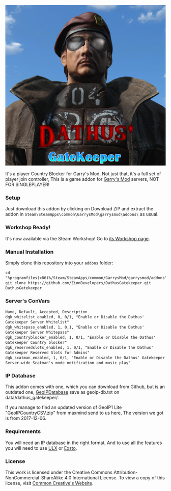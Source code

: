 ![Logo](https://raw.githubusercontent.com/ZionDevelopers/DathusGatekeeper/master/logo.png)

It's a player Country Blocker for Garry's Mod,
Not just that, it's a full set of player join controller,
This is a game addon for [Garry's Mod][] servers, NOT FOR SINGLEPLAYER!

### Setup

Just download this addon by clicking on Download ZIP and extract the addon in ````Steam\SteamApps\common\GarrysMod\garrysmod\addons\```` as usual.

### Workshop Ready!

It's now available via the Steam Workshop! Go to [its Workshop page][workshop].

### Manual Installation

Simply clone this repository into your `addons` folder:

    cd "%programfiles(x86)%/Steam/SteamApps/common/GarrysMod/garrysmod/addons"
    git clone https://github.com/ZionDevelopers/DathusGatekeeper.git DathusGatekeeper


### Server's ConVars
```
Name, Default, Accepted, Description
dgk_whitelist_enabled, 0, 0/1, "Enable or Disable the Dathus' Gatekeeper Server Whitelist"
dgk_whitepass_enabled, 1, 0,1, "Enable or Disable the Dathus' Gatekeeper Server Whitepass"
dgk_countryblocker_enabled, 1, 0/1, "Enable or Disable the Dathus' Gatekeeper Country blocker"
dgk_reservedslots_enabled, 1, 0/1, "Enable or Disable the Dathus' Gatekeeper Reserved Slots for Admins"
dgk_scatman_enabled, 1, 0/1, "Enable or Disable the Dathus' Gatekeeper Server-wide Scatman's mode notification and music play"
```

### IP Database
This addon comes with one, which you can download from Github, but is an outdated one, [GeoIPDatabase][] save as geoip-db.txt on data/dathus_gatekeeper/.

If you manage to find an updated version of GeoIP1 Lite "GeoIPCountryCSV.zip" from maxmind send to us here, The version we got is from 2017-12-06.

### Requirements
You will need an IP database in the right format, And to use all the features you will need to use [ULX][] or [Exsto][].

### License

This work is licensed under the Creative Commons Attribution-NonCommercial-ShareAlike 4.0 International License.
To view a copy of this license, visit [Common Creative's Website][License].

[Garry's Mod]: <http://garrysmod.com/>
[workshop]: <http://steamcommunity.com/sharedfiles/filedetails/?id=734208849>
[Exsto]: <https://github.com/prefanatic/exsto>
[License]: <https://creativecommons.org/licenses/by-nc-sa/4.0/>
[GeoIPDatabase]: <https://raw.githubusercontent.com/ZionDevelopers/DathusGatekeeper/master/data/dathus_gatekeeper/geoip-db.txt>
[ULX]: <https://github.com/TeamUlysses/ulx>
